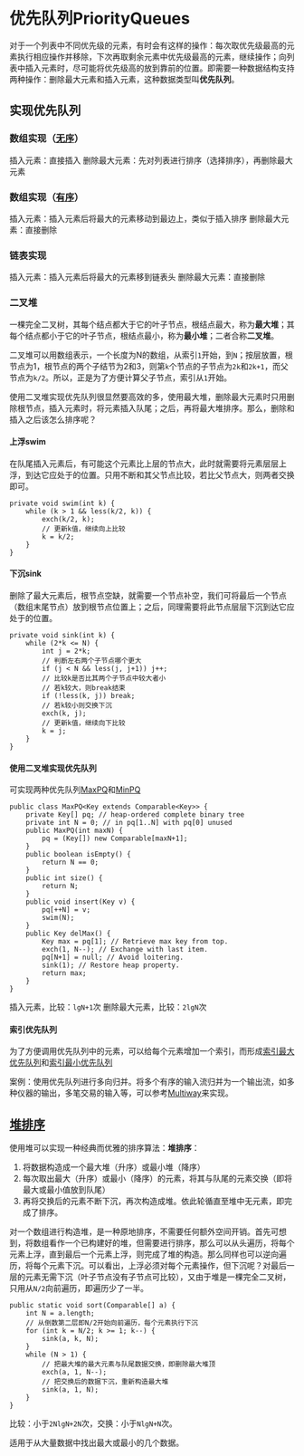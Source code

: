 # 优先队列PriorityQueues
对于一个列表中不同优先级的元素，有时会有这样的操作：每次取优先级最高的元素执行相应操作并移除，下次再取剩余元素中优先级最高的元素，继续操作；向列表中插入元素时，尽可能将优先级高的放到靠前的位置。即需要一种数据结构支持两种操作：删除最大元素和插入元素，这种数据类型叫**优先队列**。

## 实现优先队列
### 数组实现（[无序](UnorderedArrayMaxPQ.java)）
插入元素：直接插入
删除最大元素：先对列表进行排序（选择排序），再删除最大元素

### 数组实现（[有序](OrderedArrayMaxPQ.java)）
插入元素：插入元素后将最大的元素移动到最边上，类似于插入排序
删除最大元素：直接删除

### 链表实现
插入元素：插入元素后将最大的元素移到链表头
删除最大元素：直接删除

### 二叉堆
一棵完全二叉树，其每个结点都大于它的叶子节点，根结点最大，称为**最大堆**；其每个结点都小于它的叶子节点，根结点最小，称为**最小堆**；二者合称**二叉堆**。

二叉堆可以用数组表示，一个长度为N的数组，从索引`1`开始，到`N`；按层放置，根节点为1，根节点的两个子结节为2和3，则第`k`个节点的子节点为`2k`和`2k+1`，而父节点为`k/2`。所以，正是为了方便计算父子节点，索引从`1`开始。

使用二叉堆实现优先队列很显然要高效的多，使用最大堆，删除最大元素时只用删除根节点，插入元素时，将元素插入队尾；之后，再将最大堆排序。那么，删除和插入之后该怎么排序呢？
#### 上浮swim
在队尾插入元素后，有可能这个元素比上层的节点大，此时就需要将元素层层上浮，到达它应处于的位置。只用不断和其父节点比较，若比父节点大，则两者交换即可。
```
private void swim(int k) {
    while (k > 1 && less(k/2, k)) {
        exch(k/2, k);
        // 更新k值，继续向上比较
        k = k/2;
    }
}
```

#### 下沉sink
删除了最大元素后，根节点空缺，就需要一个节点补空，我们可将最后一个节点（数组末尾节点）放到根节点位置上；之后，同理需要将此节点层层下沉到达它应处于的位置。
```
private void sink(int k) {
    while (2*k <= N) {
        int j = 2*k;
        // 判断左右两个子节点哪个更大
        if (j < N && less(j, j+1)) j++;
        // 比较k是否比其两个子节点中较大者小
        // 若k较大，则break结束
        if (!less(k, j)) break;
        // 若k较小则交换下沉
        exch(k, j);
        // 更新k值，继续向下比较
        k = j;
    }
}
```

#### 使用二叉堆实现优先队列
可实现两种优先队列[MaxPQ](MaxPQ.java)和[MinPQ](MinPQ.java)
```
public class MaxPQ<Key extends Comparable<Key>> {
    private Key[] pq; // heap-ordered complete binary tree
    private int N = 0; // in pq[1..N] with pq[0] unused
    public MaxPQ(int maxN) {
        pq = (Key[]) new Comparable[maxN+1];
    }
    public boolean isEmpty() {
        return N == 0;
    }
    public int size() { 
        return N;
    }
    public void insert(Key v) {
        pq[++N] = v;
        swim(N);
    }
    public Key delMax() {
        Key max = pq[1]; // Retrieve max key from top.
        exch(1, N--); // Exchange with last item.
        pq[N+1] = null; // Avoid loitering.
        sink(1); // Restore heap property.
        return max;
    }
}
```
插入元素，比较：`lgN+1`次
删除最大元素，比较：`2lgN`次

#### 索引优先队列
为了方便调用优先队列中的元素，可以给每个元素增加一个索引，而形成[索引最大优先队列](IndexMaxPQ.java)和[索引最小优先队列](IndexMinPQ.java)

案例：使用优先队列进行多向归并。将多个有序的输入流归并为一个输出流，如多种仪器的输出，多笔交易的输入等，可以参考[Multiway](Multiway.java)来实现。

## [堆排序](Heap.java)
使用堆可以实现一种经典而优雅的排序算法：**堆排序**：
1. 将数据构造成一个最大堆（升序）或最小堆（降序）
2. 每次取出最大（升序）或最小（降序）的元素，将其与队尾的元素交换（即将最大或最小值放到队尾）
3. 再将交换后的元素不断下沉，再次构造成堆。依此轮循直至堆中无元素，即完成了排序。

对一个数组进行构造堆，是一种原地排序，不需要任何额外空间开销。首先可想到，将数组看作一个已构建好的堆，但需要进行排序，那么可以从头遍历，将每个元素上浮，直到最后一个元素上浮，则完成了堆的构造。那么同样也可以逆向遍历，将每个元素下沉。可以看出，上浮必须对每个元素操作，但下沉呢？对最后一层的元素无需下沉（叶子节点没有子节点可比较），又由于堆是一棵完全二叉树，只用从`N/2`向前遍历，即遍历少了一半。

```
public static void sort(Comparable[] a) {
    int N = a.length;
    // 从倒数第二层即N/2开始向前遍历，每个元素执行下沉
    for (int k = N/2; k >= 1; k--) {
        sink(a, k, N);
    }
    while (N > 1) {
        // 把最大堆的最大元素与队尾数据交换，即删除最大堆顶
        exch(a, 1, N--);
        // 把交换后的数据下沉，重新构造最大堆
        sink(a, 1, N);
    }
}
```

比较：小于`2NlgN+2N`次，交换：小于`NlgN+N`次。

适用于从大量数据中找出最大或最小的几个数据。